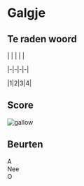 # Galgje

## Te raden woord

| | | | |

|-|-|-|-|

|1|2|3|4|

## Score
![gallow](./images/2.png)

## Beurten 

A  
Nee  
O
